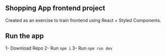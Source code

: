 ## Shopping App frontend project

Created as an exercise to train frontend using React + Styled Components.

## Run the app

1- Download Repo
2- Run `npm i`
3- Run `npm run dev`

